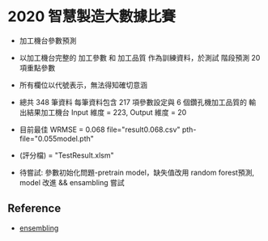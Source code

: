 # 2020 智慧製造大數據比賽
* 加工機台參數預測
* 以加工機台完整的 加工參數 和 加工品質 作為訓練資料，於測試
階段預測 20 項重點參數
* 所有欄位以代號表示，無法得知確切意涵
* 總共 348 筆資料 每筆資料包含 217 項參數設定與 6 個鑽孔機加工品質的
輸出結果加工機台 Input 維度 = 223, Output 維度 = 20

* 目前最佳 WRMSE = 0.068 file="result0.068.csv" pth-file="0.055model.pth" 
* (評分檔) = "TestResult.xlsm"

* 待嘗試: 參數初始化問題-pretrain model，缺失值改用 random forest預測, model 改進 && ensambling 嘗試

## Reference
* [ensembling](https://ithelp.ithome.com.tw/articles/10250317)
